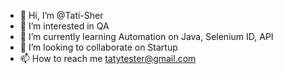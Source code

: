- 👋 Hi, I’m @Tati-Sher
- 👀 I’m interested in QA
- 🌱 I’m currently learning Automation on Java, Selenium ID, API
- 💞️ I’m looking to collaborate on Startup
- 📫 How to reach me tatytester@gmail.com

<!---
Tati-Sher/Tati-Sher is a ✨ special ✨ repository because its `README.md` (this file) appears on your GitHub profile.
You can click the Preview link to take a look at your changes.
--->
